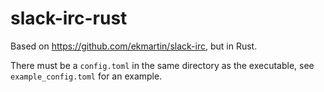 # slack-irc-rust
Based on https://github.com/ekmartin/slack-irc, but in Rust.

There must be a `config.toml` in the same directory as the executable, see `example_config.toml` for an example.
